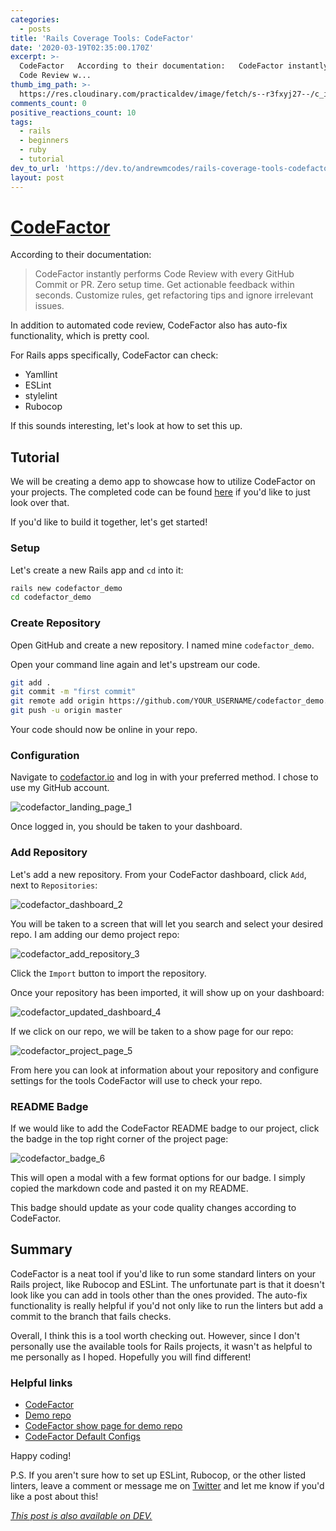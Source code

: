 ```yaml
---
categories:
  - posts
title: 'Rails Coverage Tools: CodeFactor'
date: '2020-03-19T02:35:00.170Z'
excerpt: >-
  CodeFactor   According to their documentation:   CodeFactor instantly performs
  Code Review w...
thumb_img_path: >-
  https://res.cloudinary.com/practicaldev/image/fetch/s--r3fxyj27--/c_imagga_scale,f_auto,fl_progressive,h_420,q_auto,w_1000/https://dev-to-uploads.s3.amazonaws.com/i/p4417i8qwul797crls6p.jpg
comments_count: 0
positive_reactions_count: 10
tags:
  - rails
  - beginners
  - ruby
  - tutorial
dev_to_url: 'https://dev.to/andrewmcodes/rails-coverage-tools-codefactor-3ee2'
layout: post
---
```


# [CodeFactor](https://codefactor.io)

According to their documentation:

> CodeFactor instantly performs Code Review with every GitHub Commit or PR. Zero setup time. Get actionable feedback within seconds. Customize rules, get refactoring tips and ignore irrelevant issues.

In addition to automated code review, CodeFactor also has auto-fix functionality, which is pretty cool.

For Rails apps specifically, CodeFactor can check:

- Yamllint
- ESLint
- stylelint
- Rubocop

If this sounds interesting, let's look at how to set this up.

## Tutorial

We will be creating a demo app to showcase how to utilize CodeFactor on your projects. The completed code can be found [here](https://github.com/andrewmcodes/codefactor_demo) if you'd like to just look over that.

If you'd like to build it together, let's get started!

### Setup

Let's create a new Rails app and `cd` into it:

```sh
rails new codefactor_demo
cd codefactor_demo

````

### Create Repository

Open GitHub and create a new repository. I named mine `codefactor_demo`.

Open your command line again and let's upstream our code.

```sh
git add .
git commit -m "first commit"
git remote add origin https://github.com/YOUR_USERNAME/codefactor_demo.git
git push -u origin master
```

Your code should now be online in your repo.

### Configuration

Navigate to [codefactor.io](codefactor.io) and log in with your preferred method. I chose to use my GitHub account.

![codefactor_landing_page_1](https://dev-to-uploads.s3.amazonaws.com/i/kpmyaynxl27u2wj7m0c8.jpg)

Once logged in, you should be taken to your dashboard.

### Add Repository

Let's add a new repository. From your CodeFactor dashboard, click `Add`, next to `Repositories`:

![codefactor_dashboard_2](https://dev-to-uploads.s3.amazonaws.com/i/sjzxqhdmb7y02xask5n4.jpg)

You will be taken to a screen that will let you search and select your desired repo. I am adding our demo project repo:

![codefactor_add_repository_3](https://dev-to-uploads.s3.amazonaws.com/i/mco0bzqakhopqvknbtng.jpg)

Click the `Import` button to import the repository.

Once your repository has been imported, it will show up on your dashboard:

![codefactor_updated_dashboard_4](https://dev-to-uploads.s3.amazonaws.com/i/qla2wc05dejze7zx0olp.jpg)

If we click on our repo, we will be taken to a show page for our repo:

![codefactor_project_page_5](https://dev-to-uploads.s3.amazonaws.com/i/4z3mam2v9268hv5jpgng.jpg)

From here you can look at information about your repository and configure settings for the tools CodeFactor will use to check your repo.

### README Badge

If we would like to add the CodeFactor README badge to our project, click the badge in the top right corner of the project page:

![codefactor_badge_6](https://dev-to-uploads.s3.amazonaws.com/i/1ucwzj36wn04cbj9ap0s.jpg)

This will open a modal with a few format options for our badge. I simply copied the markdown code and pasted it on my README.

This badge should update as your code quality changes according to CodeFactor.

## Summary

CodeFactor is a neat tool if you'd like to run some standard linters on your Rails project, like Rubocop and ESLint. The unfortunate part is that it doesn't look like you can add in tools other than the ones provided. The auto-fix functionality is really helpful if you'd not only like to run the linters but add a commit to the branch that fails checks.

Overall, I think this is a tool worth checking out. However, since I don't personally use the available tools for Rails projects, it wasn't as helpful to me personally as I hoped. Hopefully you will find different!

### Helpful links

- [CodeFactor](https://www.codefactor.io)
- [Demo repo](https://github.com/andrewmcodes/codefactor_demo)
- [CodeFactor show page for demo repo](https://www.codefactor.io/repository/github/andrewmcodes/codefactor_demo)
- [CodeFactor Default Configs](https://github.com/codefactor-io/default-configs)

Happy coding!

P.S. If you aren't sure how to set up ESLint, Rubocop, or the other listed linters, leave a comment or message me on [Twitter](https://twitter.com/andrewmcodes) and let me know if you'd like a post about this!

*[This post is also available on DEV.](https://dev.to/andrewmcodes/rails-coverage-tools-codefactor-3ee2)*
